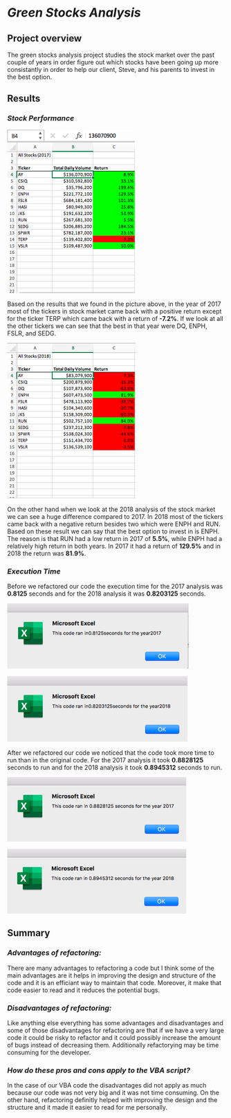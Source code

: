 # ***Green Stocks Analysis***
## **Project overview**

The green stocks analysis project studies the stock market over the past couple of years in order figure out which stocks have been going up more consistantly in order to help our client, Steve, and his parents to invest in the best option. 

## **Results**
### *Stock Performance*

![This is an image](https://github.com/Loulwa-Alkaisi/VBA_Challenge/blob/6ab29d9a4040c33f85883c55763d0228b61cf0c3/assets/VBA_Challenge_2017_Analysis.png)

Based on the results that we found in the picture above, in the year of 2017 most of the tickers in stock market came back with a positive return except for the ticker TERP which came back with a return of **-7.2%**. If we look at all the other tickers we can see that the best in that year were DQ, ENPH, FSLR, and SEDG. 

![This is an image](https://github.com/Loulwa-Alkaisi/VBA_Challenge/blob/6ab29d9a4040c33f85883c55763d0228b61cf0c3/assets/VBA_Challenge_2018_Analysis.png)

On the other hand when we look at the 2018 analysis of the stock market we can see a huge difference compared to 2017. In 2018 most of the tickers came back with a negative return besides two which were ENPH and RUN. 
Based on these result we can say that the best option to invest in is ENPH. The reason is that RUN had a low return in 2017 of **5.5%**, while ENPH had a relatively high return in both years. In 2017 it had a return of **129.5%** and in 2018 the return was **81.9%**. 

### *Execution Time*

Before we refactored our code the execution time for the 2017 analysis was **0.8125** seconds and for the 2018 analysis it was **0.8203125** seconds. 

![This is an image](https://github.com/Loulwa-Alkaisi/VBA_Challenge/blob/6ab29d9a4040c33f85883c55763d0228b61cf0c3/assets/VBA_Challenge_2017.png)

![This is an image](https://github.com/Loulwa-Alkaisi/VBA_Challenge/blob/6ab29d9a4040c33f85883c55763d0228b61cf0c3/assets/VBA_Challenge_2018.png)

After we refactored our code we noticed that the code took more time to run than in the original code. For the 2017 analysis it took **0.8828125** seconds to run and for the 2018 analysis it took **0.8945312** seconds to run. 

![This is an image](https://github.com/Loulwa-Alkaisi/VBA_Challenge/blob/6ab29d9a4040c33f85883c55763d0228b61cf0c3/assets/VBA_Challenge_refactored_2017.png)

![This is an image](https://github.com/Loulwa-Alkaisi/VBA_Challenge/blob/6ab29d9a4040c33f85883c55763d0228b61cf0c3/assets/VBA_Challenge_refactored_2018.png)

## **Summary**
### *Advantages of refactoring:*

There are many advantages to refactoring a code but I think some of the main advantages are it helps in improving the design and structure of the code and it is an efficiant way to maintain that code. Moreover, it make that code easier to read and it reduces the potential bugs. 

### *Disadvantages of refactoring:*

Like anything else everything has some advantages and disadvantages and some of those disadvantages for refactoring are that if we have a very large code it could be risky to refactor and it could possibly increase the amount of bugs instead of decreasing them. Additionally refactorying may be time consuming for the developer. 

### *How do these pros and cons apply to the VBA script?*

In the case of our VBA code the disadvantages did not apply as much because our code was not very big and it was not time consuming. On the other hand, refactoring definitly helped with improving the design and the structure and it made it easier to read for me personally. 